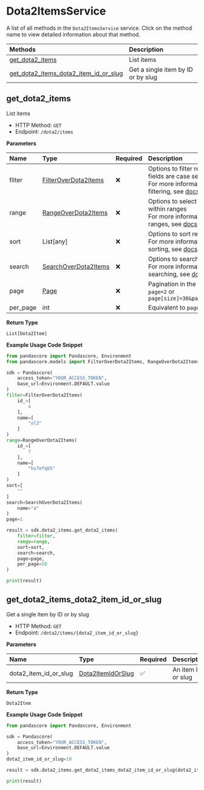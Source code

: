 # Dota2ItemsService

A list of all methods in the `Dota2ItemsService` service. Click on the method name to view detailed information about that method.

| Methods                                                                         | Description                        |
| :------------------------------------------------------------------------------ | :--------------------------------- |
| [get_dota2_items](#get_dota2_items)                                             | List items                         |
| [get_dota2_items_dota2_item_id_or_slug](#get_dota2_items_dota2_item_id_or_slug) | Get a single item by ID or by slug |

## get_dota2_items

List items

- HTTP Method: `GET`
- Endpoint: `/dota2/items`

**Parameters**

| Name     | Type                                                      | Required | Description                                                                                                                                         |
| :------- | :-------------------------------------------------------- | :------- | :-------------------------------------------------------------------------------------------------------------------------------------------------- |
| filter   | [FilterOverDota2Items](../models/FilterOverDota2Items.md) | ❌       | Options to filter results. String fields are case sensitive <br/>For more information on filtering, see [docs](/docs/filtering-and-sorting#filter). |
| range    | [RangeOverDota2Items](../models/RangeOverDota2Items.md)   | ❌       | Options to select results within ranges <br/>For more information on ranges, see [docs](/docs/filtering-and-sorting#range).                         |
| sort     | List[any]                                                 | ❌       | Options to sort results <br/>For more information on sorting, see [docs](/docs/filtering-and-sorting#sort).                                         |
| search   | [SearchOverDota2Items](../models/SearchOverDota2Items.md) | ❌       | Options to search results <br/>For more information on searching, see [docs](/docs/filtering-and-sorting#search).                                   |
| page     | [Page](../models/Page.md)                                 | ❌       | Pagination in the form of `page=2` or `page[size]=30&page[number]=2`                                                                                |
| per_page | int                                                       | ❌       | Equivalent to `page[size]`                                                                                                                          |

**Return Type**

`List[Dota2Item]`

**Example Usage Code Snippet**

```python
from pandascore import Pandascore, Environment
from pandascore.models import FilterOverDota2Items, RangeOverDota2Items, SearchOverDota2Items

sdk = Pandascore(
    access_token="YOUR_ACCESS_TOKEN",
    base_url=Environment.DEFAULT.value
)
filter=FilterOverDota2Items(
    id_=[
        4
    ],
    name=[
        "ol3"
    ]
)
range=RangeOverDota2Items(
    id_=[
        7
    ],
    name=[
        "hu7efqb5"
    ]
)
sort=[
    ""
]
search=SearchOverDota2Items(
    name="a"
)
page=1

result = sdk.dota2_items.get_dota2_items(
    filter=filter,
    range=range,
    sort=sort,
    search=search,
    page=page,
    per_page=50
)

print(result)
```

## get_dota2_items_dota2_item_id_or_slug

Get a single item by ID or by slug

- HTTP Method: `GET`
- Endpoint: `/dota2/items/{dota2_item_id_or_slug}`

**Parameters**

| Name                  | Type                                                | Required | Description        |
| :-------------------- | :-------------------------------------------------- | :------- | :----------------- |
| dota2_item_id_or_slug | [Dota2ItemIdOrSlug](../models/Dota2ItemIdOrSlug.md) | ✅       | An item ID or slug |

**Return Type**

`Dota2Item`

**Example Usage Code Snippet**

```python
from pandascore import Pandascore, Environment

sdk = Pandascore(
    access_token="YOUR_ACCESS_TOKEN",
    base_url=Environment.DEFAULT.value
)
dota2_item_id_or_slug=10

result = sdk.dota2_items.get_dota2_items_dota2_item_id_or_slug(dota2_item_id_or_slug=dota2_item_id_or_slug)

print(result)
```
